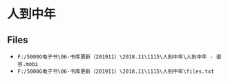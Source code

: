 # 人到中年

## Files

- `F:/5000G电子书\06-书库更新（201911）\2018.11\1115\人到中年\人到中年 - 谌容.mobi`
- `F:/5000G电子书\06-书库更新（201911）\2018.11\1115\人到中年\files.txt`
